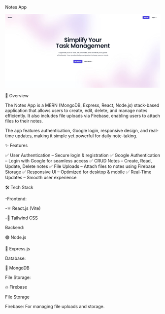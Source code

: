 Notes App

![App Screenshot](assets/front-page.JPG)

📌 Overview

The Notes App is a MERN (MongoDB, Express, React, Node.js) stack-based application that allows users to create, edit, delete, and manage notes efficiently.
It also includes file uploads via Firebase, enabling users to attach files to their notes.

The app features authentication, Google login, responsive design, and real-time updates, making it simple yet powerful for daily note-taking.

✨ Features

✅ User Authentication – Secure login & registration
✅ Google Authentication – Login with Google for seamless access
✅ CRUD Notes – Create, Read, Update, Delete notes
✅ File Uploads – Attach files to notes using Firebase Storage
✅ Responsive UI – Optimized for desktop & mobile
✅ Real-Time Updates – Smooth user experience

🛠 Tech Stack

-Frontend:

  -⚛️ React.js (Vite)
  
  -🎨 Tailwind CSS

Backend:

  🟢 Node.js
  
  🚏 Express.js

Database:

  🍃 MongoDB

File Storage:

  🔥 Firebase


File Storage

Firebase: For managing file uploads and storage.
